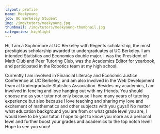 ```yaml
---
layout: profile
name: Meekyoung
job: UC Berkeley Student
img: /img/tutors/meekyoung.jpg
thumbnail: /img/tutors/meekyoung-thumbnail.jpg
categories: highlight
---
```


Hi, I am a Sophomore at UC Berkeley with Regents scholarship, the most prestigious scholarship awarded to undergraduates at UC Berkeley. I am intended Statistics and Economics double major. I was the President of Math Club and Peer Tutoring Club, was the Academics Editor for yearbook, and participated in the Robotics team at my high school. 
<!--more-->

Currently I am involved in Financial Literacy and Economic Justice Conference at UC Berkeley, and am also involved in the Web Development team at Undergraduate Statistics Association. Besides my academics, I am involved in fencing and love hanging out with my friends. You should choose me as your tutor not only because I have many years of tutoring experience but also because I love teaching and sharing my love and excitement of mathematics and other subjects with you guys!! No matter what education background you are from or what grade level you are, I would love to be your tutor. I hope to get to know you more as a personal level and further boost your grades and academics to the top notch level! Hope to see you soon!
